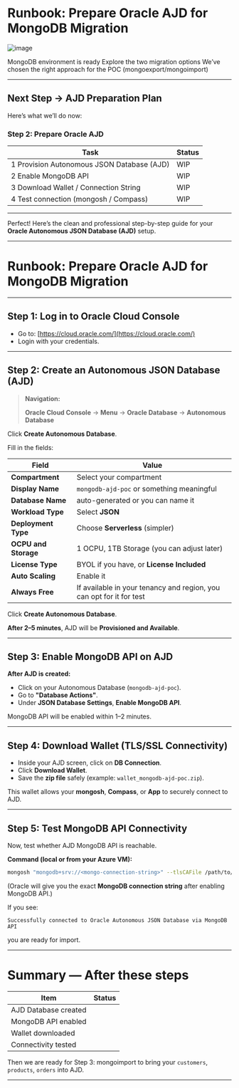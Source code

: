 # Runbook: Prepare Oracle AJD for MongoDB Migration

![image](https://github.com/user-attachments/assets/408093a6-8f2c-4abe-9c21-6902e5831735)


MongoDB environment is ready
Explore the two migration options
We’ve chosen the right approach for the POC (mongoexport/mongoimport)

---

## Next Step → **AJD Preparation Plan**

Here’s what we’ll do now:

### **Step 2: Prepare Oracle AJD**

| Task                                         | Status |
| -------------------------------------------- | ------ |
| 1️ Provision Autonomous JSON Database (AJD) | WIP    |
| 2️ Enable MongoDB API                       | WIP    |
| 3️ Download Wallet / Connection String      | WIP     |
| 4️ Test connection (mongosh / Compass)      | WIP    |

---

Perfect!
Here’s the clean and professional step-by-step guide for your **Oracle Autonomous JSON Database (AJD)** setup.

---

#  **Runbook: Prepare Oracle AJD for MongoDB Migration**

---

##  **Step 1: Log in to Oracle Cloud Console**

* Go to: [https://cloud.oracle.com/](https://cloud.oracle.com/)
* Login with your credentials.

---

##  **Step 2: Create an Autonomous JSON Database (AJD)**

> **Navigation:**
>
> **Oracle Cloud Console** → **Menu** → **Oracle Database** → **Autonomous Database**

 Click **Create Autonomous Database**.

Fill in the fields:

| Field                | Value                                                                |
| -------------------- | -------------------------------------------------------------------- |
| **Compartment**      | Select your compartment                                              |
| **Display Name**     | `mongodb-ajd-poc` or something meaningful                            |
| **Database Name**    | auto-generated or you can name it                                    |
| **Workload Type**    | Select **JSON**                                                      |
| **Deployment Type**  | Choose **Serverless** (simpler)                                      |
| **OCPU and Storage** | 1 OCPU, 1TB Storage (you can adjust later)                           |
| **License Type**     | BYOL if you have, or **License Included**                            |
| **Auto Scaling**     | Enable it                                                            |
| **Always Free**      | If available in your tenancy and region, you can opt for it for test |

 Click **Create Autonomous Database**.

**After 2–5 minutes**, AJD will be **Provisioned and Available**.

---

##  **Step 3: Enable MongoDB API on AJD**

**After AJD is created:**

* Click on your Autonomous Database (`mongodb-ajd-poc`).
* Go to **"Database Actions"**.
* Under **JSON Database Settings**, **Enable MongoDB API**.

 MongoDB API will be enabled within 1–2 minutes.

---

##  **Step 4: Download Wallet (TLS/SSL Connectivity)**

* Inside your AJD screen, click on **DB Connection**.
* Click **Download Wallet**.
* Save the **zip file** safely (example: `wallet_mongodb-ajd-poc.zip`).

 This wallet allows your **mongosh**, **Compass**, or **App** to securely connect to AJD.

---

##  **Step 5: Test MongoDB API Connectivity**

Now, test whether AJD MongoDB API is reachable.

**Command (local or from your Azure VM):**

```bash
mongosh "mongodb+srv://<mongo-connection-string>" --tlsCAFile /path/to/wallet/ca.pem
```

(Oracle will give you the exact **MongoDB connection string** after enabling MongoDB API.)

 If you see:

```plaintext
Successfully connected to Oracle Autonomous JSON Database via MongoDB API
```

you are ready for import.

---

#  **Summary — After these steps**

| Item                 | Status |
| -------------------- | ------ |
| AJD Database created |       |
| MongoDB API enabled  |       |
| Wallet downloaded    |       |
| Connectivity tested  |       |

Then we are ready for Step 3:
mongoimport to bring your `customers`, `products`, `orders` into AJD.

---


